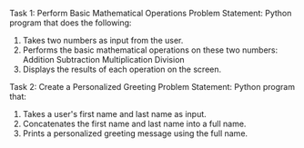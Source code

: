 Task 1: Perform Basic Mathematical Operations
Problem Statement: Python program that does the following:
1.  Takes two numbers as input from the user.
2.  Performs the basic mathematical operations on these two numbers:
   Addition
	 Subtraction
	 Multiplication
	 Division
3.  Displays the results of each operation on the screen.


   Task 2: Create a Personalized Greeting
Problem Statement: Python program that:
1.  Takes a user's first name and last name as input.
2.  Concatenates the first name and last name into a full name.
3.  Prints a personalized greeting message using the full name.

